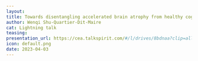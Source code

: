 ```yaml
---
layout:
title: Towards disentangling accelerated brain atrophy from healthy cognitive aging. A fold-based approach
author: Wenqi Shu-Quartier-Dit-Maire
cat: Lightning talk
teasing: 
presentation_url: https://cea.talkspirit.com/#/l/drives/8bdnaa?clip=all&type=drive
icon: default.png
date: 2023-04-03
---
```

